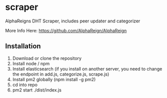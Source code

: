 # scraper
AlphaReigns DHT Scraper, includes peer updater and categorizer

More Info Here: https://github.com/AlphaReign/AlphaReign


## Installation

1. Download or clone the repository
2. Install node / npm
3. Install elasticsearch (if you install on another server, you need to change the endpoint in add.js, categorize.js, scrape.js)
4. Install pm2 globally (npm install -g pm2)
5. cd into repo
6. pm2 start ./dist/index.js
